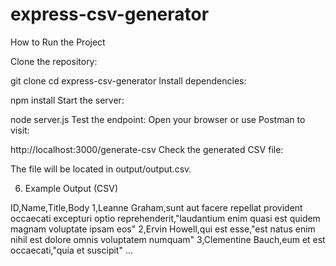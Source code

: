 # express-csv-generator


How to Run the Project


Clone the repository:


git clone <your-repo-url>
cd express-csv-generator
Install dependencies:


npm install
Start the server:

node server.js
Test the endpoint: Open your browser or use Postman to visit:

http://localhost:3000/generate-csv
Check the generated CSV file:

The file will be located in output/output.csv.


6. Example Output (CSV)

ID,Name,Title,Body
1,Leanne Graham,sunt aut facere repellat provident occaecati excepturi optio reprehenderit,"laudantium enim quasi est quidem magnam voluptate ipsam eos"
2,Ervin Howell,qui est esse,"est natus enim nihil est dolore omnis voluptatem numquam"
3,Clementine Bauch,eum et est occaecati,"quia et suscipit"
...
